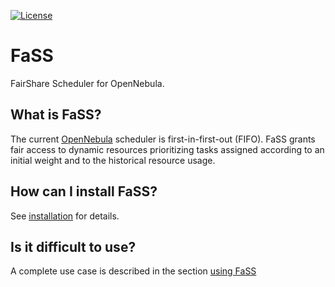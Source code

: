 
[![License](https://img.shields.io/badge/license-Apache%202-blue.svg)](https://www.apache.org/licenses/LICENSE-2.0)

# FaSS

FairShare Scheduler for OpenNebula.

## What is FaSS?
The current [OpenNebula](http://www.opennebula.org/) scheduler is first-in-first-out (FIFO).
FaSS grants fair access to dynamic resources prioritizing tasks assigned according to an initial weight and to the historical resource usage.

## How can I install FaSS?
See [installation](https://indigo-dc.gitbooks.io/one-fass/content/doc/install.html) for details.

## Is it difficult to use?
A complete use case is described in the section [using FaSS](https://indigo-dc.gitbooks.io/one-fass/content/doc/using-fass.html)
